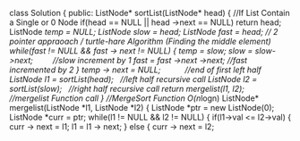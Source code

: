 class Solution {
public:
ListNode* sortList(ListNode* head) {
//If List Contain a Single or 0 Node
if(head == NULL || head ->next == NULL)
return head;
ListNode *temp = NULL;
ListNode *slow = head;
ListNode *fast = head;
// 2 pointer appraoach / turtle-hare Algorithm (Finding the middle element)
while(fast !=  NULL && fast -> next != NULL)
{
temp = slow;
slow = slow->next;          //slow increment by 1
fast = fast ->next ->next;  //fast incremented by 2
}
temp -> next = NULL;            //end of first left half
ListNode* l1 = sortList(head);    //left half recursive call
ListNode* l2 = sortList(slow);    //right half recursive call
return mergelist(l1, l2);         //mergelist Function call
}
//MergeSort Function O(n*logn)
ListNode* mergelist(ListNode *l1, ListNode *l2)
{
ListNode *ptr = new ListNode(0);
ListNode *curr = ptr;
while(l1 != NULL && l2 != NULL)
{
if(l1->val <= l2->val)
{
curr -> next = l1;
l1 = l1 -> next;
}
else
{
curr -> next = l2;